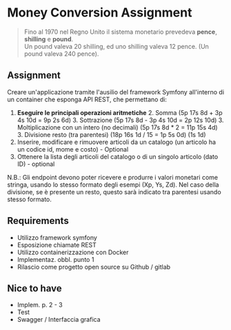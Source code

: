 # Money Conversion Assignment

> Fino al 1970 nel Regno Unito il sistema monetario prevedeva **pence**, **shilling** e **pound**.  
> Un pound valeva 20 shilling, ed uno shilling valeva 12 pence. (Un pound valeva 240 pence).

## Assignment
Creare un'applicazione tramite l'ausilio del framework Symfony all'interno di un container che esponga API REST, che permettano di:
1. **Eseguire le principali operazioni aritmetiche**
   2. Somma (5p 17s 8d + 3p 4s 10d = 9p 2s 6d)
   3. Sottrazione (5p 17s 8d - 3p 4s 10d = 2p 12s 10d)
   3. Moltiplicazione con un intero (no decimali) (5p 17s 8d * 2 = 11p 15s 4d)
   3. Divisione resto (tra parentesi) (18p 16s 1d / 15 = 1p 5s 0d) (1s 1d)
2. Inserire, modificare e rimuovere articoli da un catalogo (un articolo ha un codice id, mome e costo) - Optional
3. Ottenere la lista degli articoli del catalogo o di un singolo articolo (dato ID) - optional

N.B.: Gli endpoint devono poter ricevere e produrre i valori monetari come stringa, usando lo stesso formato degli esempi (Xp, Ys, Zd).
Nel caso della divisione, se è presente un resto, questo sarà indicato tra parentesi usando stesso formato.

## Requirements
- Utilizzo framework symfony
- Esposizione chiamate REST
- Utilizzo containerizzazione con Docker
- Implementaz. obbl. punto 1
- Rilascio come progetto open source su Github / gitlab

## Nice to have

- Implem. p. 2 - 3
- Test
- Swagger / Interfaccia grafica
